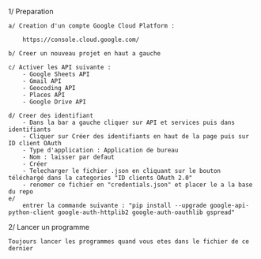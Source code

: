 1/ Preparation

    a/ Creation d'un compte Google Cloud Platform :

        https://console.cloud.google.com/

    b/ Creer un nouveau projet en haut a gauche

    c/ Activer les API suivante :
        - Google Sheets API
        - Gmail API
        - Geocoding API
        - Places API
        - Google Drive API

    d/ Creer des identifiant
        - Dans la bar a gauche cliquer sur API et services puis dans identifiants
        - Cliquer sur Créer des identifiants en haut de la page puis sur ID client OAuth
        - Type d'application : Application de bureau
        - Nom : laisser par defaut
        - Créer
        - Telecharger le fichier .json en cliquant sur le bouton téléchargé dans la categories "ID clients OAuth 2.0"
        - renomer ce fichier en "credentials.json" et placer le a la base du repo
    e/
        entrer la commande suivante : "pip install --upgrade google-api-python-client google-auth-httplib2 google-auth-oauthlib gspread"

2/ Lancer un programme

    Toujours lancer les programmes quand vous etes dans le fichier de ce dernier
